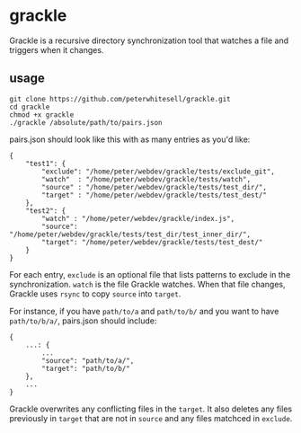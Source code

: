 grackle
===========

Grackle is a recursive directory synchronization tool that watches a file and triggers when it changes.
## usage

```
git clone https://github.com/peterwhitesell/grackle.git
cd grackle
chmod +x grackle
./grackle /absolute/path/to/pairs.json
```

pairs.json should look like this with as many entries as you'd like:

```
{
    "test1": {
        "exclude": "/home/peter/webdev/grackle/tests/exclude_git",
        "watch"  : "/home/peter/webdev/grackle/tests/watch",
        "source" : "/home/peter/webdev/grackle/tests/test_dir/",
        "target" : "/home/peter/webdev/grackle/tests/test_dest/"
    },
    "test2": {
        "watch" : "/home/peter/webdev/grackle/index.js",
        "source": "/home/peter/webdev/grackle/tests/test_dir/test_inner_dir/",
        "target": "/home/peter/webdev/grackle/tests/test_dest/"
    }
}
```

For each entry, ```exclude``` is an optional file that lists patterns to exclude in the synchronization. ```watch``` is the file Grackle watches. When that file changes, Grackle uses ```rsync``` to copy ```source``` into ```target```.

For instance, if you have ```path/to/a``` and ```path/to/b/``` and you want to have ```path/to/b/a/```, pairs.json should include:

```
{
    ...: {
        ...
        "source": "path/to/a/",
        "target": "path/to/b/"
    },
    ...
}
```

Grackle overwrites any conflicting files in the ```target```. It also deletes any files previously in ```target``` that are not in ```source``` and any files matchced in ```exclude```.